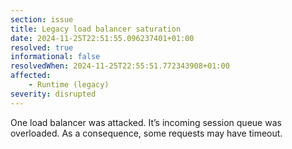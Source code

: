 ```yaml
---
section: issue
title: Legacy load balancer saturation
date: 2024-11-25T22:51:55.096237401+01:00
resolved: true
informational: false
resolvedWhen: 2024-11-25T22:55:51.772343908+01:00
affected:
    - Runtime (legacy)
severity: disrupted
---
```


One load balancer was attacked. It’s incoming session queue was overloaded. As a consequence, some requests may have timeout.
